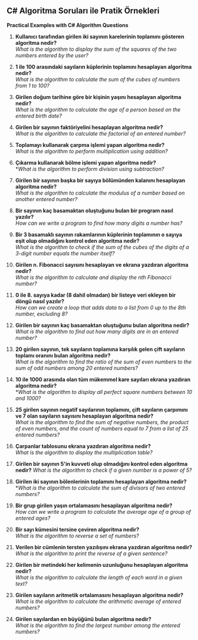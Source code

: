 
## C# Algoritma Soruları ile Pratik Örnekleri ##
**Practical Examples with C# Algorithm Questions**
1. **Kullanıcı tarafından girilen iki sayının karelerinin toplamını gösteren algoritma nedir?**  
   *What is the algorithm to display the sum of the squares of the two numbers entered by the user?*

2. **1 ile 100 arasındaki sayıların küplerinin toplamını hesaplayan algoritma nedir?**  
   *What is the algorithm to calculate the sum of the cubes of numbers from 1 to 100?*

3. **Girilen doğum tarihine göre bir kişinin yaşını hesaplayan algoritma nedir?**  
 *What is the algorithm to calculate the age of a person based on the entered birth date?*

4. **Girilen bir sayının faktöriyelini hesaplayan algoritma nedir?**  
   *What is the algorithm to calculate the factorial of an entered number?*

5. **Toplamayı kullanarak çarpma işlemi yapan algoritma nedir?**  
   *What is the algorithm to perform multiplication using addition?*

6. **Çıkarma kullanarak bölme işlemi yapan algoritma nedir?**  
   **What is the algorithm to perform division using subtraction?*

7. **Girilen bir sayının başka bir sayıya bölümünden kalanını hesaplayan algoritma nedir?**  
   *What is the algorithm to calculate the modulus of a number based on another entered number?*

8. **Bir sayının kaç basamaktan oluştuğunu bulan bir program nasıl yazılır?**  
   *How can we write a program to find how many digits a number has?*

9. **Bir 3 basamaklı sayının rakamlarının küplerinin toplamının o sayıya eşit olup olmadığını kontrol eden algoritma nedir?**  
   *What is the algorithm to check if the sum of the cubes of the digits of a 3-digit number equals the number itself?*

10. **Girilen n. Fibonacci sayısını hesaplayan ve ekrana yazdıran algoritma nedir?**  
    *What is the algorithm to calculate and display the nth Fibonacci number?*

11. **0 ile 8. sayıya kadar (8 dahil olmadan) bir listeye veri ekleyen bir döngü nasıl yazılır?**  
    *How can we create a loop that adds data to a list from 0 up to the 8th number, excluding 8?*

12. **Girilen bir sayının kaç basamaktan oluştuğunu bulan algoritma nedir?**  
    *What is the algorithm to find out how many digits are in an entered number?*

13. **20 girilen sayının, tek sayıların toplamına karşılık gelen çift sayıların toplamı oranını bulan algoritma nedir?**  
    *What is the algorithm to find the ratio of the sum of even numbers to the sum of odd numbers among 20 entered numbers?*

14. **10 ile 1000 arasında olan tüm mükemmel kare sayıları ekrana yazdıran algoritma nedir?**  
    **What is the algorithm to display all perfect square numbers between 10 and 1000?*

15. **25 girilen sayının negatif sayılarının toplamını, çift sayıların çarpımını ve 7 olan sayıların sayısını hesaplayan algoritma nedir?**  
    *What is the algorithm to find the sum of negative numbers, the product of even numbers, and the count of numbers equal to 7 from a list of 25 entered numbers?*

16. **Çarpanlar tablosunu ekrana yazdıran algoritma nedir?**  
    *What is the algorithm to display the multiplication table?*

17. **Girilen bir sayının 5'in kuvveti olup olmadığını kontrol eden algoritma nedir?**
    *What is the algorithm to check if a given number is a power of 5?*

18. **Girilen iki sayının bölenlerinin toplamını hesaplayan algoritma nedir?**  
    **What is the algorithm to calculate the sum of divisors of two entered numbers?*

19. **Bir grup girilen yaşın ortalamasını hesaplayan algoritma nedir?**  
    *How can we write a program to calculate the average age of a group of entered ages?*

20. **Bir sayı kümesini tersine çeviren algoritma nedir?**  
    *What is the algorithm to reverse a set of numbers?*

21. **Verilen bir cümlenin tersten yazılışını ekrana yazdıran algoritma nedir?**  
    *What is the algorithm to print the reverse of a given sentence?*

22. **Girilen bir metindeki her kelimenin uzunluğunu hesaplayan algoritma nedir?**  
    *What is the algorithm to calculate the length of each word in a given text?*

23. **Girilen sayıların aritmetik ortalamasını hesaplayan algoritma nedir?**  
    *What is the algorithm to calculate the arithmetic average of entered numbers?*

24. **Girilen sayılardan en büyüğünü bulan algoritma nedir?**  
    *What is the algorithm to find the largest number among the entered numbers?*
